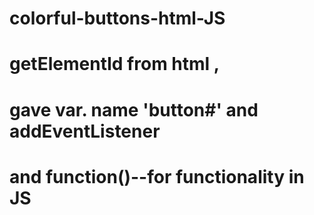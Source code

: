 # colorful-buttons-html-JS
# getElementId from html , 
# gave var. name 'button#' and addEventListener  
# and function()--for functionality in JS
